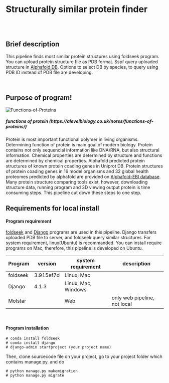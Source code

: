 Structurally similar protein finder
======================================

<br/><br/>

## Brief description

This pipeline finds most similar protein structures using foldseek program. You can upload protein structure file as PDB format. Sspf query uploaded structure in [Alphafold DB](https://alphafold.ebi.ac.uk/). Options to select DB by species, to query using PDB ID instead of PDB file are developing.

<br/>

## Purpose of program!

![Functions-of-Proteins](https://user-images.githubusercontent.com/104611489/206116011-6b5dfe67-fb69-4ba0-9674-ce4688776528.png)


##### functions of protein (http<hi>s://alevelbiolo<hi>gy.co.uk/notes/functions-of-proteins/)

Protein is most important functional polymer in living organisms. Determining function of protein is main goal of modern biology. Protein contains not only sequencial information like DNA/RNA, but also structural information. Chemical properties are determined by structure and functions are determined by chemical properties. 
Alphafold predicted protein structures of known protein coading genes in Uniprot DB. Protein structures of protein coading genes in 16 model organisms and 32 global health proteomes predicted by alphafold are provided on [Alphafold-EBI database](https://alphafold.ebi.ac.uk/download). Many protein structure comparing tools exist, however, downloading structure data, running program and 3D viewing output protein is time consuming steps. This pipeline cut down these steps to one step. 



## Requirements for local install


#### Program requirement

[foldseek](https://github.com/steineggerlab/foldseek/blob/master/README.md) and [Django](https://www.djangoproject.com/) programs are used in this pipeline. Django transfers uploaded PDB file to server, and foldseek query similar structures. For system requirement, linux(Ubuntu) is recommanded. You can install require programs on Mac, therefore, this pipeline is developed on Ubuntu.

|Program|version|system requirement|description|
|---|---|---|---|
|foldseek|3.915ef7d|Linux, Mac||
|Django|4.1.3|Linux, Mac, Windows||
|Molstar||Web|only web pipeline, not local|
    
<br/>

#### Program installation

    # conda install foldseek
    # conda install django
    # django-admin startproject (your project name)
 
Then, clone sourcecode file on your project, go to your project folder which contains manage.py. and do
 
    # python manage.py makemigration
    # python manage.py migrate



<br/><br/>

